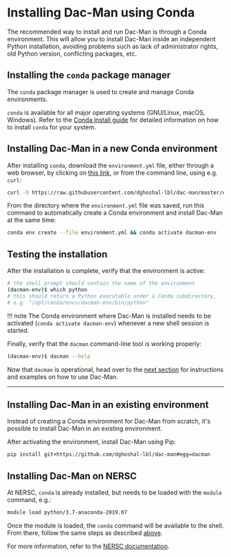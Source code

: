 # Installing Dac-Man using Conda

The recommended way to install and run Dac-Man is through a Conda environment.
This will allow you to install Dac-Man inside an independent Python installation,
avoiding problems such as lack of administrator rights, old Python version, conflicting packages, etc.

## Installing the `conda` package manager

The `conda` package manager is used to create and manage Conda environments.

`conda` is available for all major operating systems (GNU/Linux, macOS, Windows).
Refer to the [Conda install guide](https://conda.io/projects/conda/en/latest/user-guide/install/index.html)
for detailed information on how to install `conda` for your system.

## Installing Dac-Man in a new Conda environment

After installing `conda`, download the `environment.yml` file,
either through a web browser, by clicking on [this link](https://raw.githubusercontent.com/dghoshal-lbl/dac-man/master/environment.yml),
or from the command line, using e.g. `curl`:

```sh
curl -O https://raw.githubusercontent.com/dghoshal-lbl/dac-man/master/environment.yml
```

From the directory where the `environment.yml` file was saved,
run this command to automatically create a Conda environment and install Dac-Man at the same time:

```sh
conda env create --file environment.yml && conda activate dacman-env
```

## Testing the installation

After the installation is complete, verify that the environment is active:

```sh
# the shell prompt should contain the name of the environment
(dacman-env)$ which python
# this should return a Python executable under a Conda subdirectory,
# e.g. "/opt/conda/envs/dacman-env/bin/python"
```

!!! note
    The Conda environment where Dac-Man is installed needs to be activated (`conda activate dacman-env`) whenever a new shell session is started.

Finally, verify that the `dacman` command-line tool is working properly:

```sh
(dacman-env)$ dacman --help
```

Now that `dacman` is operational, head over to the [next section](../../use/desktop) for instructions and examples on how to use Dac-Man.

---

## Installing Dac-Man in an existing environment

Instead of creating a Conda environment for Dac-Man from scratch, it's possible to install Dac-Man in an existing environment.

After activating the environment, install Dac-Man using Pip:

```sh
pip install git+https://github.com/dghoshal-lbl/dac-man#egg=dacman
```

## Installing Dac-Man on NERSC

At NERSC, `conda` is already installed, but needs to be loaded with the `module` command, e.g.:

```sh
module load python/3.7-anaconda-2019.07
```

Once the module is loaded, the `conda` command will be available to the shell.
From there, follow the same steps as described [above](#installing-dac-man-in-a-new-conda-environment).

For more information, refer to the [NERSC documentation](https://docs.nersc.gov/programming/high-level-environments/python/#conda-environments).
